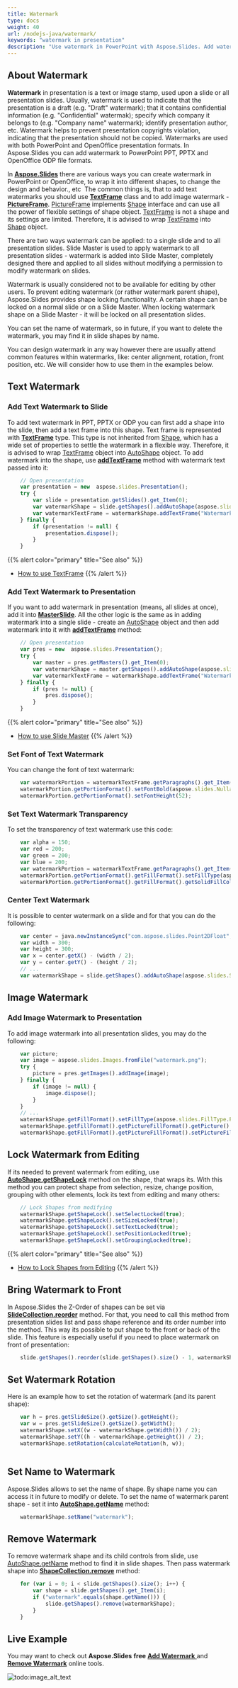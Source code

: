 ```yaml
---
title: Watermark
type: docs
weight: 40
url: /nodejs-java/watermark/
keywords: "watermark in presentation"
description: "Use watermark in PowerPoint with Aspose.Slides. Add watermark in ppt presentation or remove watermark. Insert image watermark or text watermark."
---
```



## **About Watermark**
**Watermark** in presentation is a text or image stamp, used upon a slide or all presentation slides. Usually, watermark is used to indicate that the presentation is a draft (e.g. "Draft" watermark); that it contains confidential information (e.g. "Confidential" watermak); specify which company it belongs to (e.g. "Company name" watermark); identify presentation author, etc. Watermark helps to prevent presentation copyrights violation, indicating that the presentation should not be copied. Watermarks are used with both PowerPoint and OpenOffice presentation formats. In Aspose.Slides you can add watermark to PowerPoint PPT, PPTX and OpenOffice ODP file formats.

In [**Aspose.Slides**](https://products.aspose.com/slides/nodejs-java/) there are various ways you can create watermark in PowerPoint or OpenOffice, to wrap it into different shapes, to change the design and behavior., etc  The common things is, that to add text watermarks you should use [**TextFrame**](https://reference.aspose.com/slides/nodejs-java/aspose.slides/TextFrame) class and to add image watermark - [**PictureFrame**](https://reference.aspose.com/slides/nodejs-java/aspose.slides/PictureFrame/). [PictureFrame]((https://reference.aspose.com/slides/nodejs-java/aspose.slides/PictureFrame/)) implements [Shape](https://reference.aspose.com/slides/nodejs-java/aspose.slides/IShape) interface and can use all the power of flexible settings of shape object. [TextFrame](https://reference.aspose.com/slides/nodejs-java/aspose.slides/TextFrame) is not a shape and its settings are limited. Therefore, it is advised to wrap [TextFrame](https://reference.aspose.com/slides/nodejs-java/aspose.slides/TextFrame) into [Shape](https://reference.aspose.com/slides/nodejs-java/aspose.slides/IShape) object.

There are two ways watermark can be applied: to a single slide and to all presentation slides. Slide Master is used to apply watermark to all presentation slides - watermark is added into Slide Master, completely designed there and applied to all slides without modifying a permission to modify watermark on slides.

Watermark is usually considered not to be available for editing by other users. To prevent editing watermark (or rather watermark parent shape), Aspose.Slides provides shape locking functionality. A certain shape can be locked on a normal slide or on a Slide Master. When locking watermark shape on a Slide Master - it will be locked on all presentation slides.

You can set the name of watermark, so in future, if you want to delete the watermark, you may find it in slide shapes by name.

You can design watermark in any way however there are usually attend common features within watermarks, like: center alignment, rotation, front position, etc. We will consider how to use them in the examples below.
## **Text Watermark**
### **Add Text Watermark to Slide**
To add text watermark in PPT, PPTX or ODP you can first add a shape into the slide, then add a text frame into this shape. Text frame is represented with [**TextFrame**](https://reference.aspose.com/slides/nodejs-java/aspose.slides/TextFrame) type. This type is not inherited from [Shape](https://reference.aspose.com/slides/nodejs-java/aspose.slides/IShape), which has a wide set of properties to settle the watermark in a flexible way. Therefore, it is advised to wrap [TextFrame](https://reference.aspose.com/slides/nodejs-java/aspose.slides/TextFrame) object into [AutoShape](https://reference.aspose.com/slides/nodejs-java/aspose.slides/IAutoShape) object. To add watermark into the shape, use [**addTextFrame**](https://reference.aspose.com/slides/nodejs-java/aspose.slides/IAutoShape#addTextFrame-java.lang.String-) method with watermark text passed into it:

```javascript
    // Open presentation
    var presentation = new  aspose.slides.Presentation();
    try {
        var slide = presentation.getSlides().get_Item(0);
        var watermarkShape = slide.getShapes().addAutoShape(aspose.slides.ShapeType.Triangle, 0, 0, 0, 0);
        var watermarkTextFrame = watermarkShape.addTextFrame("Watermark");
    } finally {
        if (presentation != null) {
            presentation.dispose();
        }
    }
```



{{% alert color="primary" title="See also" %}} 
- [How to use ](/slides/nodejs-java/slide-master/)[TextFrame](/slides/nodejs-java/adding-and-formatting-text/)
{{% /alert %}}

### **Add Text Watermark to Presentation**
If you want to add watermark in presentation (means, all slides at once), 
add it into [**MasterSlide**](https://reference.aspose.com/slides/nodejs-java/aspose.slides/MasterSlide).
All the other logic is the same as in adding watermark into a single slide - create an [AutoShape](https://reference.aspose.com/slides/nodejs-java/aspose.slides/IAutoShape) object and then add watermark into it with [**addTextFrame**](https://reference.aspose.com/slides/nodejs-java/aspose.slides/IAutoShape#addTextFrame-java.lang.String-) method:

```javascript
    // Open presentation
    var pres = new  aspose.slides.Presentation();
    try {
        var master = pres.getMasters().get_Item(0);
        var watermarkShape = master.getShapes().addAutoShape(aspose.slides.ShapeType.Triangle, 0, 0, 0, 0);
        var watermarkTextFrame = watermarkShape.addTextFrame("Watermark");
    } finally {
        if (pres != null) {
            pres.dispose();
        }
    }
```


{{% alert color="primary" title="See also" %}} 
- [How to use ](/slides/nodejs-java/slide-master/)[Slide Master](/slides/nodejs-java/slide-master/)
{{% /alert %}}

### **Set Font of Text Watermark**
You can change the font of text watermark:

```javascript
    var watermarkPortion = watermarkTextFrame.getParagraphs().get_Item(0).getPortions().get_Item(0);
    watermarkPortion.getPortionFormat().setFontBold(aspose.slides.NullableBool.True);
    watermarkPortion.getPortionFormat().setFontHeight(52);
```


### **Set Text Watermark Transparency**
To set the transparency of text watermark use this code:

```javascript
    var alpha = 150;
    var red = 200;
    var green = 200;
    var blue = 200;
    var watermarkPortion = watermarkTextFrame.getParagraphs().get_Item(0).getPortions().get_Item(0);
    watermarkPortion.getPortionFormat().getFillFormat().setFillType(aspose.slides.FillType.Solid);
    watermarkPortion.getPortionFormat().getFillFormat().getSolidFillColor().setColor(java.newInstanceSync("java.awt.Color", red, green, blue, alpha));
```


### **Center Text Watermark**
It is possible to center watermark on a slide and for that you can do the following:



```javascript
    var center = java.newInstanceSync("com.aspose.slides.Point2DFloat", pres.getSlideSize().getSize().getWidth() / 2, pres.getSlideSize().getSize().getHeight() / 2);
    var width = 300;
    var height = 300;
    var x = center.getX() - (width / 2);
    var y = center.getY() - (height / 2);
    // ...
    var watermarkShape = slide.getShapes().addAutoShape(aspose.slides.ShapeType.Triangle, x, y, width, height);
```


## **Image Watermark**
### **Add Image Watermark to Presentation**
To add image watermark into all presentation slides, you may do the following:

```javascript
    var picture;
    var image = aspose.slides.Images.fromFile("watermark.png");
    try {
        picture = pres.getImages().addImage(image);
    } finally {
        if (image != null) {
            image.dispose();
        }
    }
    // ...
    watermarkShape.getFillFormat().setFillType(aspose.slides.FillType.Picture);
    watermarkShape.getFillFormat().getPictureFillFormat().getPicture().setImage(picture);
    watermarkShape.getFillFormat().getPictureFillFormat().setPictureFillMode(aspose.slides.PictureFillMode.Stretch);
```




## **Lock Watermark from Editing**
If its needed to prevent watermark from editing, use [**AutoShape.getShapeLock**](https://reference.aspose.com/slides/nodejs-java/aspose.slides/AutoShape#getShapeLock--) method on the shape, that wraps its. With this method you can protect shape from selection, resize, change position, grouping with other elements, lock its text from editing and many others:

```javascript
    // Lock Shapes from modifying
    watermarkShape.getShapeLock().setSelectLocked(true);
    watermarkShape.getShapeLock().setSizeLocked(true);
    watermarkShape.getShapeLock().setTextLocked(true);
    watermarkShape.getShapeLock().setPositionLocked(true);
    watermarkShape.getShapeLock().setGroupingLocked(true);
```

{{% alert color="primary" title="See also" %}} 
- [How to Lock Shapes from Editing](/slides/nodejs-java/presentation-locking/)
{{% /alert %}}

## **Bring Watermark to Front**
In Aspose.Slides the Z-Order of shapes can be set via [**SlideCollection.reorder**](https://reference.aspose.com/slides/nodejs-java/aspose.slides/SlideCollection#reorder-int-aspose.slides.ISlide...-) method. For that, you need to call this method from presentation slides list and pass shape reference and its order number into the method. This way its possible to put shape to the front or back of the slide. This feature is especially useful if you need to place watermark on front of presentation:

```javascript
    slide.getShapes().reorder(slide.getShapes().size() - 1, watermarkShape);
```


## **Set Watermark Rotation**
Here is an example how to set the rotation of watermark (and its parent shape):

```javascript
    var h = pres.getSlideSize().getSize().getHeight();
    var w = pres.getSlideSize().getSize().getWidth();
    watermarkShape.setX((w - watermarkShape.getWidth()) / 2);
    watermarkShape.setY((h - watermarkShape.getHeight()) / 2);
    watermarkShape.setRotation(calculateRotation(h, w));
```

```javascript
```


## **Set Name to Watermark**
Aspose.Slides allows to set the name of shape. By shape name you can access it in future to modify or delete. To set the name of watermark parent shape - set it into [**AutoShape.getName**](https://reference.aspose.com/slides/nodejs-java/aspose.slides/IShape#getName--) method:



```javascript
    watermarkShape.setName("watermark");
```


## **Remove Watermark**
To remove watermark shape and its child controls from slide, use [AutoShape.getName](https://reference.aspose.com/slides/nodejs-java/aspose.slides/IShape#getName--) method to find it in slide shapes. Then pass watermark shape into [**ShapeCollection.remove**](https://reference.aspose.com/slides/nodejs-java/aspose.slides/ShapeCollection#remove-aspose.slides.IShape-) method:

```javascript
    for (var i = 0; i < slide.getShapes().size(); i++) {
        var shape = slide.getShapes().get_Item(i);
        if ("watermark".equals(shape.getName())) {
            slide.getShapes().remove(watermarkShape);
        }
    }
```


## **Live Example**
You may want to check out **Aspose.Slides** **free** [**Add Watermark** ](https://products.aspose.app/slides/watermark) and [**Remove Watermark**](https://products.aspose.app/slides/watermark/remove-watermark) online tools. 

![todo:image_alt_text](slides-watermark.png)
